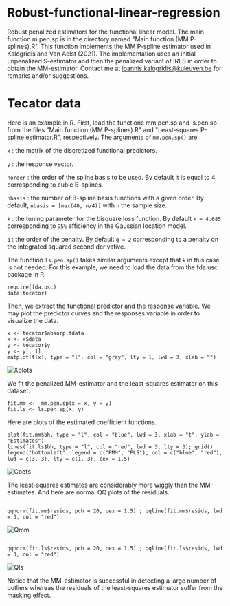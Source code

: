 # Robust-functional-linear-regression
Robust penalized estimators for the functional linear model. 
The main function m.pen.sp is in the directory named "Main function (MM P-splines).R".
This function implements the MM P-spline estimator used in Kalogridis and Van Aelst (2021).
The implementation uses an initial unpenalized S-estimator and then the penalized variant of IRLS in order to obtain the MM-estimator.
Contact me at ioannis.kalogridis@kuleuven.be for remarks and/or suggestions.



# Tecator data

Here is an example in R. First, load the functions mm.pen.sp and ls.pen.sp from the files "Main function (MM P-splines).R" and "Least-squares P-spline estimator.R", respectively. The arguments of ```mm.pen.sp()``` are

``` x ``` : the matrix of the discretized functional predictors.

``` y ``` : the response vector.

``` norder ``` : the order of the spline basis to be used. By default it is equal to 4 corresponding to cubic B-splines.

``` nbasis ``` : the number of B-spline basis functions with a given order. By default, ```nbasis = [max(40, n/4)]``` with ```n``` the sample size.

``` k ``` : the tuning parameter for the bisquare loss function. By default ```k = 4.685``` corresponding to ```95%``` efficiency in the Gaussian location model.

``` q ``` : the order of the penalty. By default ``` q = 2 ``` corresponding to a penalty on the integrated squared second derivative.

The function ```ls.pen.sp()``` takes similar arguments except that ```k``` in this case is not needed. For this example, we need to load the data from the fda.usc package in R.

```
require(fda.usc)
data(tecator)
```

Then, we extract the functional predictor and the response variable. We may plot the predictor curves and the responses variable in order to visualize the data.
```
x <- tecator$absorp.fdata
x <- x$data
y <- tecator$y
y <- y[, 1]
matplot(t(x), type = "l", col = "gray", lty = 1, lwd = 3, xlab = "")
```
![Xplots](https://user-images.githubusercontent.com/77626768/160139634-9a92471e-e6ce-4077-a6c6-c28034b41234.png)


We fit the penalized MM-estimator and the least-squares estimator on this dataset.

```
fit.mm <-  mm.pen.sp(x = x, y = y)
fit.ls <- ls.pen.sp(x, y)
```
Here are plots of the estimated coefficient functions.

```
plot(fit.mm$bh, type = "l", col = "blue", lwd = 3, xlab = "t", ylab = "Estimates")
lines(fit.ls$bh, type = "l", col = "red", lwd = 3, lty = 3); grid()
legend("bottomleft", legend = c("PMM", "PLS"), col = c("blue", "red"), lwd = c(3, 3), lty = c(1, 3), cex = 1.5)
```
![Coefs](https://user-images.githubusercontent.com/77626768/160139488-dcf70cd1-a2b0-4998-81c1-3d02f1034045.png)


The least-squares estimates are considerably more wiggly than the MM-estimates. And here are normal QQ plots of the residuals.

```

qqnorm(fit.mm$resids, pch = 20, cex = 1.5) ; qqline(fit.mm$resids, lwd  = 3, col = "red")

```
![Qmm](https://user-images.githubusercontent.com/77626768/160139893-f84b7603-111a-42aa-b832-4e766d816700.png)


```

qqnorm(fit.ls$resids, pch = 20, cex = 1.5) ; qqline(fit.ls$resids, lwd  = 3, col = "red")

```
![Qls](https://user-images.githubusercontent.com/77626768/160139987-a149d15b-58a9-43ee-bf7b-76cb8ddd3bd4.png)

Notice that the MM-estimator is successful in detecting a large number of outliers whereas the residuals of the least-squares estimator suffer from the masking effect.
